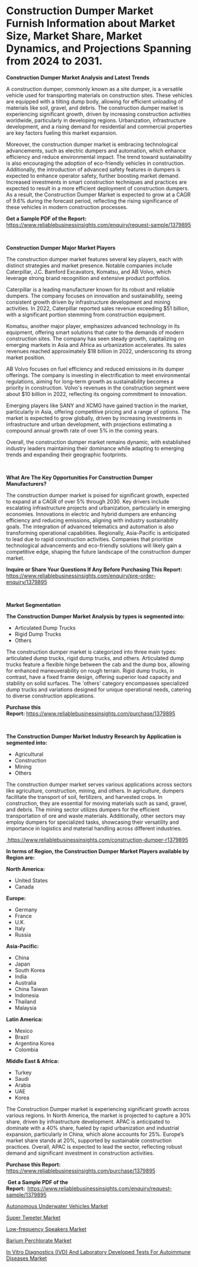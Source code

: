 <p><h1>Construction Dumper Market Furnish Information about Market Size, Market Share, Market Dynamics, and Projections Spanning from 2024 to 2031.</h1></p><p><strong>Construction Dumper Market Analysis and Latest Trends</strong></p>
<p><p>A construction dumper, commonly known as a site dumper, is a versatile vehicle used for transporting materials on construction sites. These vehicles are equipped with a tilting dump body, allowing for efficient unloading of materials like soil, gravel, and debris. The construction dumper market is experiencing significant growth, driven by increasing construction activities worldwide, particularly in developing regions. Urbanization, infrastructure development, and a rising demand for residential and commercial properties are key factors fueling this market expansion.</p><p>Moreover, the construction dumper market is embracing technological advancements, such as electric dumpers and automation, which enhance efficiency and reduce environmental impact. The trend toward sustainability is also encouraging the adoption of eco-friendly vehicles in construction. Additionally, the introduction of advanced safety features in dumpers is expected to enhance operator safety, further boosting market demand. Increased investments in smart construction techniques and practices are expected to result in a more efficient deployment of construction dumpers. As a result, the Construction Dumper Market is expected to grow at a CAGR of 9.6% during the forecast period, reflecting the rising significance of these vehicles in modern construction processes.</p></p>
<p><strong>Get a Sample PDF of the Report:&nbsp;</strong> <a href="https://www.reliablebusinessinsights.com/enquiry/request-sample/1379895?utm_campaign=57&utm_medium=2&utm_source=Github&utm_content=ia&utm_term=03112024&utm_id=construction-dumper">https://www.reliablebusinessinsights.com/enquiry/request-sample/1379895</a></p>
<p>&nbsp;</p>
<p><strong>Construction Dumper Major Market Players</strong></p>
<p><p>The construction dumper market features several key players, each with distinct strategies and market presence. Notable companies include Caterpillar, J.C. Bamford Excavators, Komatsu, and AB Volvo, which leverage strong brand recognition and extensive product portfolios.</p><p>Caterpillar is a leading manufacturer known for its robust and reliable dumpers. The company focuses on innovation and sustainability, seeing consistent growth driven by infrastructure development and mining activities. In 2022, Caterpillar reported sales revenue exceeding $51 billion, with a significant portion stemming from construction equipment.</p><p>Komatsu, another major player, emphasizes advanced technology in its equipment, offering smart solutions that cater to the demands of modern construction sites. The company has seen steady growth, capitalizing on emerging markets in Asia and Africa as urbanization accelerates. Its sales revenues reached approximately $18 billion in 2022, underscoring its strong market position.</p><p>AB Volvo focuses on fuel efficiency and reduced emissions in its dumper offerings. The company is investing in electrification to meet environmental regulations, aiming for long-term growth as sustainability becomes a priority in construction. Volvo's revenues in the construction segment were about $10 billion in 2022, reflecting its ongoing commitment to innovation.</p><p>Emerging players like SANY and XCMG have gained traction in the market, particularly in Asia, offering competitive pricing and a range of options. The market is expected to grow globally, driven by increasing investments in infrastructure and urban development, with projections estimating a compound annual growth rate of over 5% in the coming years.</p><p>Overall, the construction dumper market remains dynamic, with established industry leaders maintaining their dominance while adapting to emerging trends and expanding their geographic footprints.</p></p>
<p>&nbsp;</p>
<p><strong>What Are The Key Opportunities For Construction Dumper Manufacturers?</strong></p>
<p><p>The construction dumper market is poised for significant growth, expected to expand at a CAGR of over 5% through 2030. Key drivers include escalating infrastructure projects and urbanization, particularly in emerging economies. Innovations in electric and hybrid dumpers are enhancing efficiency and reducing emissions, aligning with industry sustainability goals. The integration of advanced telematics and automation is also transforming operational capabilities. Regionally, Asia-Pacific is anticipated to lead due to rapid construction activities. Companies that prioritize technological advancements and eco-friendly solutions will likely gain a competitive edge, shaping the future landscape of the construction dumper market.</p></p>
<p><strong>Inquire or Share Your Questions If Any Before Purchasing This Report:</strong> <a href="https://www.reliablebusinessinsights.com/enquiry/pre-order-enquiry/1379895?utm_campaign=57&utm_medium=2&utm_source=Github&utm_content=ia&utm_term=03112024&utm_id=construction-dumper">https://www.reliablebusinessinsights.com/enquiry/pre-order-enquiry/1379895</a></p>
<p>&nbsp;</p>
<p><strong>Market Segmentation</strong></p>
<p><strong>The Construction Dumper Market Analysis by types is segmented into:</strong></p>
<p><ul><li>Articulated Dump Trucks</li><li>Rigid Dump Trucks</li><li>Others</li></ul></p>
<p><p>The construction dumper market is categorized into three main types: articulated dump trucks, rigid dump trucks, and others. Articulated dump trucks feature a flexible hinge between the cab and the dump box, allowing for enhanced maneuverability on rough terrain. Rigid dump trucks, in contrast, have a fixed frame design, offering superior load capacity and stability on solid surfaces. The 'others' category encompasses specialized dump trucks and variations designed for unique operational needs, catering to diverse construction applications.</p></p>
<p><strong>Purchase this Report:&nbsp;</strong><a href="https://www.reliablebusinessinsights.com/purchase/1379895?utm_campaign=57&utm_medium=2&utm_source=Github&utm_content=ia&utm_term=03112024&utm_id=construction-dumper">https://www.reliablebusinessinsights.com/purchase/1379895</a></p>
<p>&nbsp;</p>
<p><strong>The Construction Dumper Market Industry Research by Application is segmented into:</strong></p>
<p><ul><li>Agricultural</li><li>Construction</li><li>Mining</li><li>Others</li></ul></p>
<p><p>The construction dumper market serves various applications across sectors like agriculture, construction, mining, and others. In agriculture, dumpers facilitate the transport of soil, fertilizers, and harvested crops. In construction, they are essential for moving materials such as sand, gravel, and debris. The mining sector utilizes dumpers for the efficient transportation of ore and waste materials. Additionally, other sectors may employ dumpers for specialized tasks, showcasing their versatility and importance in logistics and material handling across different industries.</p></p>
<p><a href="https://www.reliablebusinessinsights.com/construction-dumper-r1379895?utm_campaign=57&utm_medium=2&utm_source=Github&utm_content=ia&utm_term=03112024&utm_id=construction-dumper">&nbsp;https://www.reliablebusinessinsights.com/construction-dumper-r1379895</a></p>
<p><strong>In terms of Region, the Construction Dumper Market Players available by Region are:</strong></p>
<p>
    <p> <strong> North America: </strong>
        <ul>
            <li>United States</li>
            <li>Canada</li>
        </ul>
        </p> 
    <p> <strong> Europe: </strong>
        <ul>
            <li>Germany</li>
            <li>France</li>
            <li>U.K.</li>
            <li>Italy</li>
            <li>Russia</li>
        </ul>
        </p> 
    <p> <strong> Asia-Pacific: </strong>
        <ul>
            <li>China</li>
            <li>Japan</li>
            <li>South Korea</li>
            <li>India</li>
            <li>Australia</li>
            <li>China Taiwan</li>
            <li>Indonesia</li>
            <li>Thailand</li>
            <li>Malaysia</li>
        </ul>
        </p> 
    <p> <strong> Latin America: </strong>
        <ul>
            <li>Mexico</li>
            <li>Brazil</li>
            <li>Argentina Korea</li>
            <li>Colombia</li>
        </ul>
        </p> 
    <p> <strong> Middle East & Africa: </strong>
        <ul>
            <li>Turkey</li>
            <li>Saudi</li>
            <li>Arabia</li>
            <li>UAE</li>
            <li>Korea</li>
        </ul>
    </p>
    </p>
<p><p>The Construction Dumper market is experiencing significant growth across various regions. In North America, the market is projected to capture a 30% share, driven by infrastructure development. APAC is anticipated to dominate with a 40% share, fueled by rapid urbanization and industrial expansion, particularly in China, which alone accounts for 25%. Europe’s market share stands at 20%, supported by sustainable construction practices. Overall, APAC is expected to lead the sector, reflecting robust demand and significant investment in construction activities.</p></p>
<p><strong>Purchase this Report: </strong><a href="https://www.reliablebusinessinsights.com/purchase/1379895?utm_campaign=57&utm_medium=2&utm_source=Github&utm_content=ia&utm_term=03112024&utm_id=construction-dumper">https://www.reliablebusinessinsights.com/purchase/1379895</a></p>
<p>&nbsp;<strong>Get a Sample PDF of the Report:&nbsp;&nbsp;</strong><a href="https://www.reliablebusinessinsights.com/enquiry/request-sample/1379895?utm_campaign=57&utm_medium=2&utm_source=Github&utm_content=ia&utm_term=03112024&utm_id=construction-dumper">https://www.reliablebusinessinsights.com/enquiry/request-sample/1379895</a></p>
<p><strong></strong></p>
<p><p><a href="https://github.com/diedrer4btm/Market-Research-Report-List-1/blob/main/autonomous-underwater-vehicles-market.md?utm_campaign=57&utm_medium=2&utm_source=Github&utm_content=ia&utm_term=03112024&utm_id=construction-dumper">Autonomous Underwater Vehicles Market</a></p><p><a href="https://www.linkedin.com/pulse/future-innovation-global-super-tweeter-market-growth-opportunities-cfk5e?utm_campaign=57&utm_medium=2&utm_source=Github&utm_content=ia&utm_term=03112024&utm_id=construction-dumper">Super Tweeter Market</a></p><p><a href="https://www.linkedin.com/pulse/low-frequency-speakers-market-outlook-complete-industry-analysis-qcrre?utm_campaign=57&utm_medium=2&utm_source=Github&utm_content=ia&utm_term=03112024&utm_id=construction-dumper">Low-frequency Speakers Market</a></p><p><a href="https://medium.com/@loree7bmunk/the-market-study-covers-the-barium-perchlorate-market-across-various-segments-ba29d96cd588?utm_campaign=57&utm_medium=2&utm_source=Github&utm_content=ia&utm_term=03112024&utm_id=construction-dumper">Barium Perchlorate Market</a></p><p><a href="https://issuu.com/reportprime-2/docs/in-vitro-diagnostics-ivd-and-labora_28b182c55b4b5b?utm_campaign=57&utm_medium=2&utm_source=Github&utm_content=ia&utm_term=03112024&utm_id=construction-dumper">In Vitro Diagnostics (IVD) And Laboratory Developed Tests For Autoimmune Diseases Market</a></p></p>